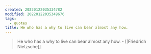 ```yaml
---
created: 20220122035334782
modified: 20220122035349676
tags:
  - quotes
title: He who has a why to live can bear almost any how.
---
```


> He who has a why to live can bear almost any how. - [[Friedrich Nietzsche]]